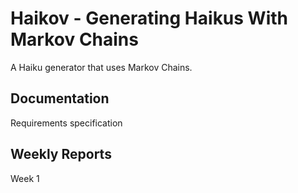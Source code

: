 # Haikov - Generating Haikus With Markov Chains

A Haiku generator that uses Markov Chains.

## Documentation

Requirements specification

## Weekly Reports

Week 1
